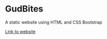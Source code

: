 # GudBites
A static website using HTML and CSS Bootstrap

[Link to website](https://anika-tan.github.io/GudBites/)
